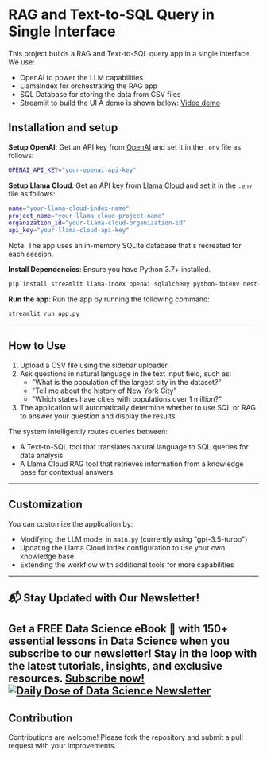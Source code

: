 # RAG and Text-to-SQL Query in Single Interface
This project builds a RAG and Text-to-SQL query app in a single interface. We use:
- OpenAI to power the LLM capabilities
- LlamaIndex for orchestrating the RAG app
- SQL Database for storing the data from CSV files
- Streamlit to build the UI
A demo is shown below:
[Video demo](demo.mp4)

## Installation and setup
**Setup OpenAI**:
Get an API key from [OpenAI](https://openai.com/) and set it in the `.env` file as follows:
```bash
OPENAI_API_KEY="your-openai-api-key"
```

**Setup Llama Cloud**:
Get an API key from [Llama Cloud](https://llamacloud.ai/) and set it in the `.env` file as follows:
```bash
name="your-llama-cloud-index-name"
project_name="your-llama-cloud-project-name"
organization_id="your-llama-cloud-organization-id"
api_key="your-llama-cloud-api-key"
```
Note: The app uses an in-memory SQLite database that's recreated for each session.

**Install Dependencies**:
Ensure you have Python 3.7+ installed.
```bash
pip install streamlit llama-index openai sqlalchemy python-dotenv nest-asyncio
```

**Run the app**:
Run the app by running the following command:
```bash
streamlit run app.py
```

---
## How to Use

1. Upload a CSV file using the sidebar uploader
2. Ask questions in natural language in the text input field, such as:
   - "What is the population of the largest city in the dataset?"
   - "Tell me about the history of New York City"
   - "Which states have cities with populations over 1 million?"
3. The application will automatically determine whether to use SQL or RAG to answer your question and display the results.

The system intelligently routes queries between:
- A Text-to-SQL tool that translates natural language to SQL queries for data analysis
- A Llama Cloud RAG tool that retrieves information from a knowledge base for contextual answers

---
## Customization
You can customize the application by:
- Modifying the LLM model in `main.py` (currently using "gpt-3.5-turbo")
- Updating the Llama Cloud index configuration to use your own knowledge base
- Extending the workflow with additional tools for more capabilities

---
## 📬 Stay Updated with Our Newsletter!
**Get a FREE Data Science eBook** 📖 with 150+ essential lessons in Data Science when you subscribe to our newsletter! Stay in the loop with the latest tutorials, insights, and exclusive resources. [Subscribe now!](https://join.dailydoseofds.com)
[![Daily Dose of Data Science Newsletter](https://github.com/patchy631/ai-engineering/blob/main/resources/join_ddods.png)](https://join.dailydoseofds.com)
---

## Contribution
Contributions are welcome! Please fork the repository and submit a pull request with your improvements.
